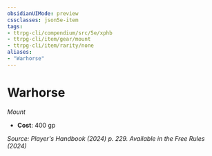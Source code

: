 ```yaml
---
obsidianUIMode: preview
cssclasses: json5e-item
tags:
- ttrpg-cli/compendium/src/5e/xphb
- ttrpg-cli/item/gear/mount
- ttrpg-cli/item/rarity/none
aliases: 
- "Warhorse"
---
```

# Warhorse
*Mount*  


- **Cost**: 400 gp

*Source: Player's Handbook (2024) p. 229. Available in the Free Rules (2024)*
